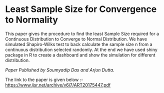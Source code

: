 # Least Sample Size for Convergence to Normality
This paper gives the procedure to find the least Sample Size required for a Continuous Distribution to Converge to
Normal Distribution. We have simulated Shapiro-Wilks test to back calculate the sample size n from a continuous
distribution selected randomly. At the end we have used shiny package in R to create a dashboard and show the
simulation for different distribution.

_Paper Published by Soumyadip Das and Arjun Dutta._

The link to the paper is given below :- <br />
https://www.ijsr.net/archive/v6i7/ART20175447.pdf
